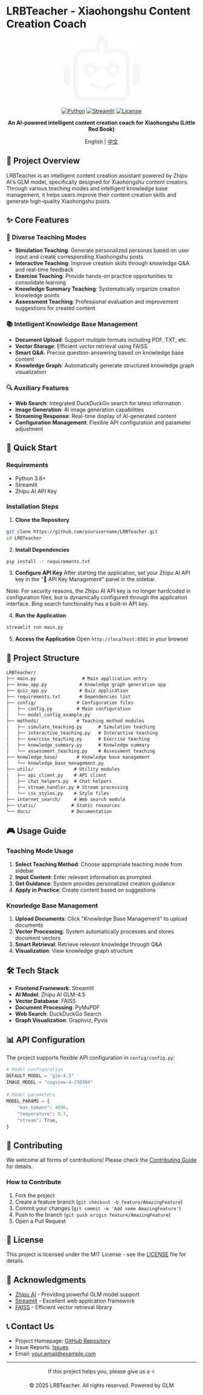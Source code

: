 # LRBTeacher - Xiaohongshu Content Creation Coach

<div align="center">
  <img src="static/LBRTeacher.svg" alt="LRBTeacher Logo" width="200"/>
  
  [![Python](https://img.shields.io/badge/Python-3.8+-blue.svg)](https://www.python.org/)
  [![Streamlit](https://img.shields.io/badge/Streamlit-1.28+-red.svg)](https://streamlit.io/)
  [![License](https://img.shields.io/badge/License-MIT-green.svg)](LICENSE)
  
  **An AI-powered intelligent content creation coach for Xiaohongshu (Little Red Book)**
  
  English | [中文](README.md)
</div>

## 📖 Project Overview

LRBTeacher is an intelligent content creation assistant powered by Zhipu AI's GLM model, specifically designed for Xiaohongshu content creators. Through various teaching modes and intelligent knowledge base management, it helps users improve their content creation skills and generate high-quality Xiaohongshu posts.

## ✨ Core Features

### 🎯 Diverse Teaching Modes
- **Simulation Teaching**: Generate personalized personas based on user input and create corresponding Xiaohongshu posts
- **Interactive Teaching**: Improve creation skills through knowledge Q&A and real-time feedback
- **Exercise Teaching**: Provide hands-on practice opportunities to consolidate learning
- **Knowledge Summary Teaching**: Systematically organize creation knowledge points
- **Assessment Teaching**: Professional evaluation and improvement suggestions for created content

### 📚 Intelligent Knowledge Base Management
- **Document Upload**: Support multiple formats including PDF, TXT, etc.
- **Vector Storage**: Efficient vector retrieval using FAISS
- **Smart Q&A**: Precise question-answering based on knowledge base content
- **Knowledge Graph**: Automatically generate structured knowledge graph visualization

### 🔍 Auxiliary Features
- **Web Search**: Integrated DuckDuckGo search for latest information
- **Image Generation**: AI image generation capabilities
- **Streaming Response**: Real-time display of AI-generated content
- **Configuration Management**: Flexible API configuration and parameter adjustment

## 🚀 Quick Start

### Requirements
- Python 3.8+
- Streamlit
- Zhipu AI API Key

### Installation Steps

1. **Clone the Repository**
```bash
git clone https://github.com/yourusername/LRBTeacher.git
cd LRBTeacher
```

2. **Install Dependencies**
```bash
pip install -r requirements.txt
```

3. **Configure API Key**
After starting the application, set your Zhipu AI API key in the "🔑 API Key Management" panel in the sidebar.

Note: For security reasons, the Zhipu AI API key is no longer hardcoded in configuration files, but is dynamically configured through the application interface. Bing search functionality has a built-in API key.

4. **Run the Application**
```bash
streamlit run main.py
```

5. **Access the Application**
Open `http://localhost:8501` in your browser

## 📁 Project Structure

```
LRBTeacher/
├── main.py                 # Main application entry
├── know_app.py            # Knowledge graph generation app
├── quiz_app.py            # Quiz application
├── requirements.txt       # Dependencies list
├── config/               # Configuration files
│   ├── config.py         # Main configuration
│   └── model_config_example.py
├── methods/              # Teaching method modules
│   ├── simulate_teaching.py      # Simulation teaching
│   ├── interactive_teaching.py   # Interactive teaching
│   ├── exercise_teaching.py      # Exercise teaching
│   ├── knowledge_summary.py      # Knowledge summary
│   └── assessment_teaching.py    # Assessment teaching
├── knowledge_base/       # Knowledge base management
│   └── knowledge_base_management.py
├── utils/               # Utility modules
│   ├── api_client.py    # API client
│   ├── chat_helpers.py  # Chat helpers
│   ├── stream_handler.py # Stream processing
│   └── css_styles.py    # Style files
├── internet_search/     # Web search module
├── static/             # Static resources
└── docs/               # Documentation
```

## 🎮 Usage Guide

### Teaching Mode Usage

1. **Select Teaching Method**: Choose appropriate teaching mode from sidebar
2. **Input Content**: Enter relevant information as prompted
3. **Get Guidance**: System provides personalized creation guidance
4. **Apply in Practice**: Create content based on suggestions

### Knowledge Base Management

1. **Upload Documents**: Click "Knowledge Base Management" to upload documents
2. **Vector Processing**: System automatically processes and stores document vectors
3. **Smart Retrieval**: Retrieve relevant knowledge through Q&A
4. **Visualization**: View knowledge graph structure

## 🛠️ Tech Stack

- **Frontend Framework**: Streamlit
- **AI Model**: Zhipu AI GLM-4.5
- **Vector Database**: FAISS
- **Document Processing**: PyMuPDF
- **Web Search**: DuckDuckGo Search
- **Graph Visualization**: Graphviz, Pyvis

## 📊 API Configuration

The project supports flexible API configuration in `config/config.py`:

```python
# Model configuration
DEFAULT_MODEL = "glm-4.5"
IMAGE_MODEL = "cogview-4-250304"

# Model parameters
MODEL_PARAMS = {
    "max_tokens": 4096,
    "temperature": 0.7,
    "stream": True,
}
```

## 🤝 Contributing

We welcome all forms of contributions! Please check the [Contributing Guide](CONTRIBUTING.md) for details.

### How to Contribute
1. Fork the project
2. Create a feature branch (`git checkout -b feature/AmazingFeature`)
3. Commit your changes (`git commit -m 'Add some AmazingFeature'`)
4. Push to the branch (`git push origin feature/AmazingFeature`)
5. Open a Pull Request

## 📄 License

This project is licensed under the MIT License - see the [LICENSE](LICENSE) file for details.

## 🙏 Acknowledgments

- [Zhipu AI](https://www.zhipuai.cn/) - Providing powerful GLM model support
- [Streamlit](https://streamlit.io/) - Excellent web application framework
- [FAISS](https://github.com/facebookresearch/faiss) - Efficient vector retrieval library

## 📞 Contact Us

- Project Homepage: [GitHub Repository](https://github.com/yourusername/LRBTeacher)
- Issue Reports: [Issues](https://github.com/yourusername/LRBTeacher/issues)
- Email: your.email@example.com

---

<div align="center">
  <p>If this project helps you, please give us a ⭐️</p>
  <p>© 2025 LRBTeacher. All rights reserved. Powered by GLM</p>
</div>